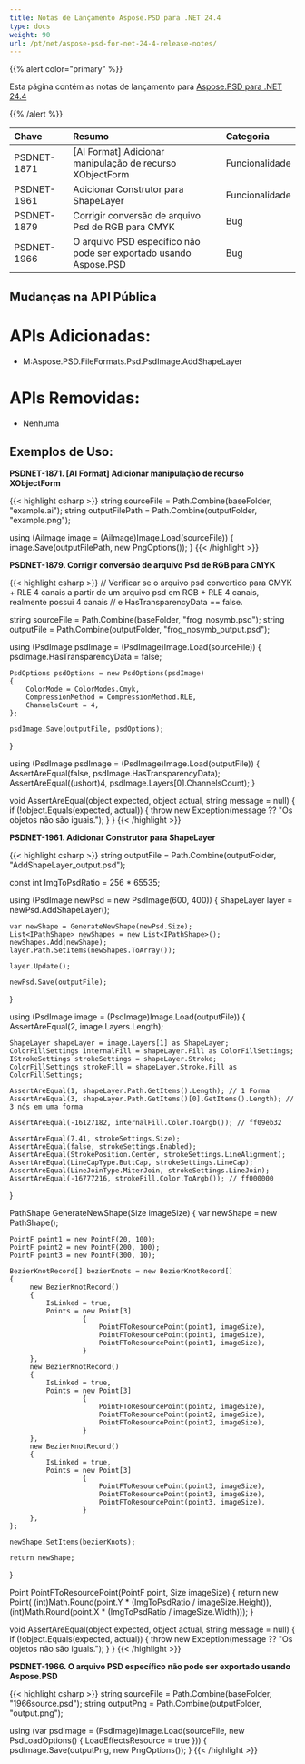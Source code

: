 ```yaml
---
title: Notas de Lançamento Aspose.PSD para .NET 24.4
type: docs
weight: 90
url: /pt/net/aspose-psd-for-net-24-4-release-notes/
---
```


{{% alert color="primary" %}}

Esta página contém as notas de lançamento para [Aspose.PSD para .NET 24.4](https://www.nuget.org/packages/Aspose.PSD/)

{{% /alert %}}

| **Chave**   | **Resumo**                                           | **Categoria** |
|:----------- |:-----------------------------------------------------|:-------------|
| PSDNET-1871 | [AI Format] Adicionar manipulação de recurso XObjectForm | Funcionalidade |
| PSDNET-1961 | Adicionar Construtor para ShapeLayer                 | Funcionalidade |
| PSDNET-1879 | Corrigir conversão de arquivo Psd de RGB para CMYK    | Bug          |
| PSDNET-1966 | O arquivo PSD específico não pode ser exportado usando Aspose.PSD | Bug          |

## **Mudanças na API Pública**
# **APIs Adicionadas:**
- M:Aspose.PSD.FileFormats.Psd.PsdImage.AddShapeLayer

# **APIs Removidas:**
- Nenhuma

## **Exemplos de Uso:**

**PSDNET-1871. [AI Format] Adicionar manipulação de recurso XObjectForm**

{{< highlight csharp >}}
string sourceFile = Path.Combine(baseFolder, "example.ai");
string outputFilePath = Path.Combine(outputFolder, "example.png");

using (AiImage image = (AiImage)Image.Load(sourceFile))
{
    image.Save(outputFilePath, new PngOptions());
}
{{< /highlight >}}

**PSDNET-1879. Corrigir conversão de arquivo Psd de RGB para CMYK**

{{< highlight csharp >}}
// Verificar se o arquivo psd convertido para CMYK + RLE 4 canais a partir de um arquivo psd em RGB + RLE 4 canais, realmente possui 4 canais
// e HasTransparencyData == false.

string sourceFile = Path.Combine(baseFolder, "frog_nosymb.psd");
string outputFile = Path.Combine(outputFolder, "frog_nosymb_output.psd");

using (PsdImage psdImage = (PsdImage)Image.Load(sourceFile))
{
    psdImage.HasTransparencyData = false;

    PsdOptions psdOptions = new PsdOptions(psdImage)
    {
        ColorMode = ColorModes.Cmyk,
        CompressionMethod = CompressionMethod.RLE,
        ChannelsCount = 4,
    };

    psdImage.Save(outputFile, psdOptions);
}

using (PsdImage psdImage = (PsdImage)Image.Load(outputFile))
{
    AssertAreEqual(false, psdImage.HasTransparencyData);
    AssertAreEqual((ushort)4, psdImage.Layers[0].ChannelsCount);
}

void AssertAreEqual(object expected, object actual, string message = null)
{
    if (!object.Equals(expected, actual))
    {
        throw new Exception(message ?? "Os objetos não são iguais.");
    }
}
{{< /highlight >}}

**PSDNET-1961. Adicionar Construtor para ShapeLayer**

{{< highlight csharp >}}
string outputFile = Path.Combine(outputFolder, "AddShapeLayer_output.psd");

const int ImgToPsdRatio = 256 * 65535;

using (PsdImage newPsd = new PsdImage(600, 400))
{
    ShapeLayer layer = newPsd.AddShapeLayer();

    var newShape = GenerateNewShape(newPsd.Size);
    List<IPathShape> newShapes = new List<IPathShape>();
    newShapes.Add(newShape);
    layer.Path.SetItems(newShapes.ToArray());

    layer.Update();

    newPsd.Save(outputFile);
}

using (PsdImage image = (PsdImage)Image.Load(outputFile))
{
    AssertAreEqual(2, image.Layers.Length);

    ShapeLayer shapeLayer = image.Layers[1] as ShapeLayer;
    ColorFillSettings internalFill = shapeLayer.Fill as ColorFillSettings;
    IStrokeSettings strokeSettings = shapeLayer.Stroke;
    ColorFillSettings strokeFill = shapeLayer.Stroke.Fill as ColorFillSettings;

    AssertAreEqual(1, shapeLayer.Path.GetItems().Length); // 1 Forma
    AssertAreEqual(3, shapeLayer.Path.GetItems()[0].GetItems().Length); // 3 nós em uma forma

    AssertAreEqual(-16127182, internalFill.Color.ToArgb()); // ff09eb32

    AssertAreEqual(7.41, strokeSettings.Size);
    AssertAreEqual(false, strokeSettings.Enabled);
    AssertAreEqual(StrokePosition.Center, strokeSettings.LineAlignment);
    AssertAreEqual(LineCapType.ButtCap, strokeSettings.LineCap);
    AssertAreEqual(LineJoinType.MiterJoin, strokeSettings.LineJoin);
    AssertAreEqual(-16777216, strokeFill.Color.ToArgb()); // ff000000
}

PathShape GenerateNewShape(Size imageSize)
{
    var newShape = new PathShape();

    PointF point1 = new PointF(20, 100);
    PointF point2 = new PointF(200, 100);
    PointF point3 = new PointF(300, 10);

    BezierKnotRecord[] bezierKnots = new BezierKnotRecord[]
    {
         new BezierKnotRecord()
         {
             IsLinked = true,
             Points = new Point[3]
                      {
                          PointFToResourcePoint(point1, imageSize),
                          PointFToResourcePoint(point1, imageSize),
                          PointFToResourcePoint(point1, imageSize),
                      }
         },
         new BezierKnotRecord()
         {
             IsLinked = true,
             Points = new Point[3]
                      {
                          PointFToResourcePoint(point2, imageSize),
                          PointFToResourcePoint(point2, imageSize),
                          PointFToResourcePoint(point2, imageSize),
                      }
         },
         new BezierKnotRecord()
         {
             IsLinked = true,
             Points = new Point[3]
                      {
                          PointFToResourcePoint(point3, imageSize),
                          PointFToResourcePoint(point3, imageSize),
                          PointFToResourcePoint(point3, imageSize),
                      }
         },
    };

    newShape.SetItems(bezierKnots);

    return newShape;
}

Point PointFToResourcePoint(PointF point, Size imageSize)
{
    return new Point(
        (int)Math.Round(point.Y * (ImgToPsdRatio / imageSize.Height)),
        (int)Math.Round(point.X * (ImgToPsdRatio / imageSize.Width)));
}

void AssertAreEqual(object expected, object actual, string message = null)
{
    if (!object.Equals(expected, actual))
    {
        throw new Exception(message ?? "Os objetos não são iguais.");
    }
}
{{< /highlight >}}

**PSDNET-1966. O arquivo PSD específico não pode ser exportado usando Aspose.PSD**

{{< highlight csharp >}}
string sourceFile = Path.Combine(baseFolder, "1966source.psd");
string outputPng = Path.Combine(outputFolder, "output.png");

using (var psdImage = (PsdImage)Image.Load(sourceFile, new PsdLoadOptions() { LoadEffectsResource = true }))
{
    psdImage.Save(outputPng, new PngOptions());
}
{{< /highlight >}}
